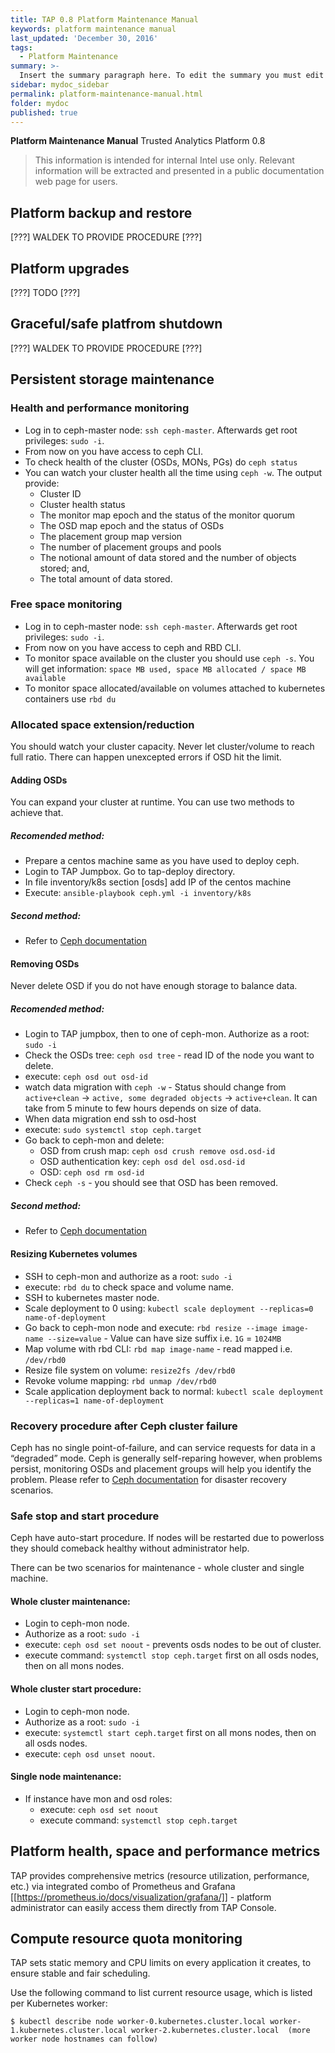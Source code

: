 ```yaml
---
title: TAP 0.8 Platform Maintenance Manual
keywords: platform maintenance manual
last_updated: 'December 30, 2016'
tags:
  - Platform Maintenance
summary: >-
  Insert the summary paragraph here. To edit the summary you must edit the meta data for this post.
sidebar: mydoc_sidebar
permalink: platform-maintenance-manual.html
folder: mydoc
published: true
---
```


**Platform Maintenance Manual**
Trusted Analytics Platform 0.8

>This information is intended for internal Intel use only. Relevant information will be extracted and presented in a public documentation web page for users.


## Platform backup and restore

[???]
WALDEK TO PROVIDE PROCEDURE
[???]

## Platform upgrades

[???]
TODO
[???]

## Graceful/safe platfrom shutdown

[???]
WALDEK TO PROVIDE PROCEDURE
[???]

## Persistent storage maintenance

### Health and performance monitoring
  * Log in to ceph-master node: `ssh ceph-master`. Afterwards get root privileges: `sudo -i`.
  * From now on you have access to ceph CLI.
  * To check health of the cluster (OSDs, MONs, PGs) do `ceph status`
  * You can watch your cluster health all the time using `ceph -w`. The output provide:
    * Cluster ID
    * Cluster health status
    * The monitor map epoch and the status of the monitor quorum
    * The OSD map epoch and the status of OSDs
    * The placement group map version
    * The number of placement groups and pools
    * The notional amount of data stored and the number of objects stored; and,
    * The total amount of data stored. 

### Free space monitoring
  * Log in to ceph-master node: `ssh ceph-master`. Afterwards get root privileges: `sudo -i`.
  * From now on you have access to ceph and RBD CLI.
  * To monitor space available on the cluster you should use `ceph -s`. You will get information: `space MB used, space MB allocated / space MB available`
  * To monitor space allocated/available on volumes attached to kubernetes containers use `rbd du`

### Allocated space extension/reduction
You should watch your cluster capacity. Never let cluster/volume to reach full ratio. There can happen unexcepted errors if OSD hit the limit.

#### Adding OSDs
You can expand your cluster at runtime. You can use two methods to achieve that.

##### Recomended method:
  * Prepare a centos machine same as you have used to deploy ceph.
  * Login to TAP Jumpbox. Go to tap-deploy directory.
  * In file inventory/k8s section [osds] add IP of the centos machine
  * Execute: `ansible-playbook ceph.yml -i inventory/k8s`

##### Second method:
  * Refer to [Ceph documentation](http://docs.ceph.com/docs/jewel/rados/operations/add-or-rm-osds/)

#### Removing OSDs
Never delete OSD if you do not have enough storage to balance data.

##### Recomended method:
  * Login to TAP jumpbox, then to one of ceph-mon. Authorize as a root: `sudo -i`
  * Check the OSDs tree: `ceph osd tree` - read ID of the node you want to delete.
  * execute: `ceph osd out osd-id`
  * watch data migration with `ceph -w` - Status should change from `active+clean` -> `active, some degraded objects` -> `active+clean`. It can take from 5 minute to few hours depends on size of data.
  * When data migration end ssh to osd-host
  * execute: `sudo systemctl stop ceph.target`
  * Go back to ceph-mon and delete: 
    * OSD from crush map: `ceph osd crush remove osd.osd-id`
    * OSD authentication key: `ceph osd del osd.osd-id`
    * OSD: `ceph osd rm osd-id`
  * Check `ceph -s` - you should see that OSD has been removed.

##### Second method:
  * Refer to [Ceph documentation](http://docs.ceph.com/docs/jewel/rados/operations/add-or-rm-osds/#removing-osds-manual)

#### Resizing Kubernetes volumes
  * SSH to ceph-mon and authorize as a root: `sudo -i`
  * execute: `rbd du` to check space and volume name.
  * SSH to kubernetes master node.
  * Scale deployment to 0 using: `kubectl scale deployment --replicas=0 name-of-deployment`
  * Go back to ceph-mon node and execute: `rbd resize --image image-name --size=value` - Value can have size suffix i.e. `1G` = `1024MB`
  * Map volume with rbd CLI: `rbd map image-name` - read mapped i.e.  `/dev/rbd0`
  * Resize file system on volume: `resize2fs /dev/rbd0`
  * Revoke volume mapping: `rbd unmap /dev/rbd0`
  * Scale application deployment back to normal: `kubectl scale deployment --replicas=1 name-of-deployment`

### Recovery procedure after Ceph cluster failure
Ceph has no single point-of-failure, and can service requests for data in a “degraded” mode. Ceph is generally self-reparing however, when problems persist, monitoring OSDs and placement groups will help you identify the problem.
Please refer to [Ceph documentation](http://docs.ceph.com/docs/jewel/cephfs/disaster-recovery/) for disaster recovery scenarios.

### Safe stop and start procedure 

Ceph have auto-start procedure. If nodes will be restarted due to powerloss they should comeback healthy without administrator help.

There can be two scenarios for maintenance - whole cluster and single machine.

#### Whole cluster maintenance:
  * Login to ceph-mon node. 
  * Authorize as a root: `sudo -i`
  * execute: `ceph osd set noout` - prevents osds nodes to be out of cluster.
  * execute command: `systemctl stop ceph.target` first on all osds nodes, then on all mons nodes.

#### Whole cluster start procedure:
  * Login to ceph-mon node.
  * Authorize as a root: `sudo -i`
  * execute: `systemctl start ceph.target` first on all mons nodes, then on all osds nodes.
  * execute: `ceph osd unset noout`.

#### Single node maintenance:
  * If instance have mon and osd roles:
    * execute: `ceph osd set noout`
    * execute command: `systemctl stop ceph.target`


## Platform health, space and performance metrics

TAP provides comprehensive metrics (resource utilization, performance, etc.) via integrated combo of Prometheus and Grafana [[https://prometheus.io/docs/visualization/grafana/]] - platform administrator can easily access them directly from TAP Console.

## Compute resource quota monitoring

TAP sets static memory and CPU limits on every application it creates, to ensure stable and fair scheduling.

Use the following command to list current resource usage, which is listed per Kubernetes worker:

`$ kubectl describe node worker-0.kubernetes.cluster.local worker-1.kubernetes.cluster.local worker-2.kubernetes.cluster.local  (more worker node hostnames can follow)`
